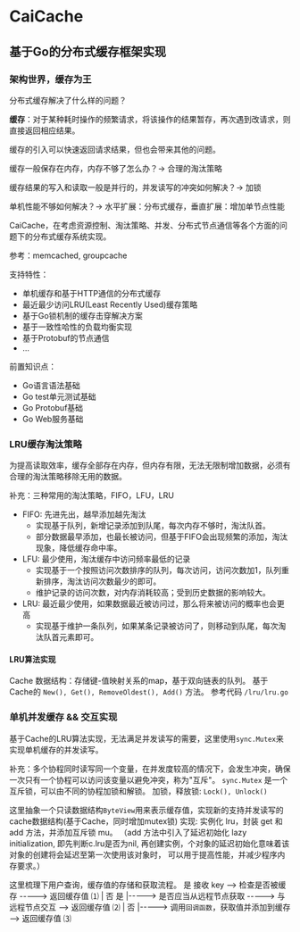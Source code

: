 # CaiCache
## 基于Go的分布式缓存框架实现

### 架构世界，缓存为王
分布式缓存解决了什么样的问题？

**缓存**：对于某种耗时操作的频繁请求，将该操作的结果暂存，再次遇到改请求，则直接返回相应结果。

缓存的引入可以快速返回请求结果，但也会带来其他的问题。

缓存一般保存在内存，内存不够了怎么办？-> 合理的淘汰策略

缓存结果的写入和读取一般是并行的，并发读写的冲突如何解决？-> 加锁

单机性能不够如何解决？-> 水平扩展：分布式缓存，垂直扩展：增加单节点性能

CaiCache，在考虑资源控制、淘汰策略、并发、分布式节点通信等各个方面的问题下的分布式缓存系统实现。

参考：memcached, groupcache

支持特性：
- 单机缓存和基于HTTP通信的分布式缓存
- 最近最少访问LRU(Least Recently Used)缓存策略
- 基于Go锁机制的缓存击穿解决方案
- 基于一致性哈性的负载均衡实现
- 基于Protobuf的节点通信
- ...

前置知识点：
- Go语言语法基础
- Go test单元测试基础
- Go Protobuf基础
- Go Web服务基础

### LRU缓存淘汰策略
为提高读取效率，缓存全部存在内存，但内存有限，无法无限制增加数据，必须有合理的淘汰策略移除无用的数据。

补充：三种常用的淘汰策略，FIFO，LFU，LRU
- FIFO: 先进先出，越早添加越先淘汰
  - 实现基于队列，新增记录添加到队尾，每次内存不够时，淘汰队首。
  - 部分数据最早添加，也最长被访问，但基于FIFO会出现频繁的添加，淘汰现象，降低缓存命中率。
- LFU: 最少使用，淘汰缓存中访问频率最低的记录
  - 实现基于一个按照访问次数排序的队列，每次访问，访问次数加1，队列重新排序，淘汰访问次数最少的即可。
  - 维护记录的访问次数，对内存消耗较高；受到历史数据的影响较大。
- LRU: 最近最少使用，如果数据最近被访问过，那么将来被访问的概率也会更高
  - 实现基于维护一条队列，如果某条记录被访问了，则移动到队尾，每次淘汰队首元素即可。

#### LRU算法实现
Cache 数据结构：存储键-值映射关系的map，基于双向链表的队列。
基于Cache的 `New(), Get(), RemoveOldest(), Add()` 方法。
参考代码 `/lru/lru.go`

### 单机并发缓存 && 交互实现
基于Cache的LRU算法实现，无法满足并发读写的需要，这里使用`sync.Mutex`来实现单机缓存的并发读写。

补充：多个协程同时读写同一个变量，在并发度较高的情况下，会发生冲突，确保一次只有一个协程可以访问该变量以避免冲突，称为"互斥"。
`sync.Mutex` 是一个互斥锁，可以由不同的协程加锁和解锁。 加锁，释放锁: `Lock(), Unlock()`

这里抽象一个只读数据结构`ByteView`用来表示缓存值，实现新的支持并发读写的cache数据结构(基于Cache，同时增加mutex锁)
实现: 实例化 lru，封装 get 和 add 方法，并添加互斥锁 mu。
（add 方法中引入了延迟初始化 lazy initialization, 即先判断c.lru是否为nil, 再创建实例，个对象的延迟初始化意味着该对象的创建将会延迟至第一次使用该对象时，
可以用于提高性能，并减少程序内存要求。）

这里梳理下用户查询，缓存值的存储和获取流程。 
                          是
接收 key --> 检查是否被缓存 -----> 返回缓存值 ⑴
                 |  否                        是
                 |-----> 是否应当从远程节点获取 -----> 与远程节点交互 --> 返回缓存值 ⑵
                               |  否
                               |-----> 调用`回调函数`，获取值并添加到缓存 --> 返回缓存值 ⑶